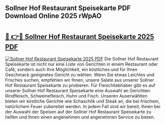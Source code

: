 ## Sollner Hof Restaurant Speisekarte PDF Download Online 2025 rWpAO

# <h2><a href="http://gc6edxf.nevu.top/?p=Sollner+Hof+Restaurant+Speisekarte">🔗 👉🔴 Sollner Hof Restaurant Speisekarte 2025 PDF</a></h2>

[![Sollner Hof Restaurant Speisekarte 2025 PDF](https://i.imgur.com/dBaPXMq.png)](http://gc6edxf.nevu.top/?p=Sollner+Hof+Restaurant+Speisekarte)
Die Sollner Hof Restaurant Speisekarte ist nicht nur eine Liste von Gerichten in einem Restaurant oder Café, sondern auch Ihre Möglichkeit, ein köstliches und für Ihren Geschmack geeignetes Gericht zu wählen. Wenn Sie etwas Leichtes und Frisches suchen, empfehlen wir Ihnen, unsere Salate aus unserer Sollner Hof Restaurant Speisekarte zu probieren. Für Fleischliebhaber gibt es auf unserer Sollner Hof Restaurant Speisekarte eine Auswahl an Gerichten: Rindfleisch, Schweinefleisch, Huhn und Fisch. Unseren Auserwählten bieten wir köstliche Gerichte wie Schaschlik und Steak an, die bei frischem, natürlichem Feuer zubereitet werden. In jedem Fall sind wir bereit, Ihnen bei der Auswahl der Speisen auf der Sollner Hof Restaurant Speisekarte zu helfen und Ihnen einen angenehmen und angenehmen Service zu bieten.
